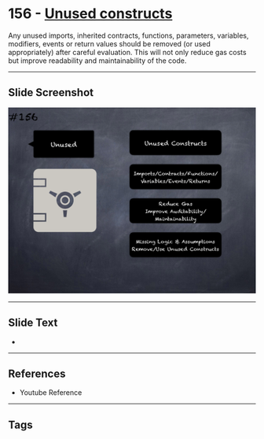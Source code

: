 # 156 - [Unused constructs](Unused%20constructs.md)
Any unused imports, inherited contracts, functions, parameters, variables, modifiers, events or return values should be removed (or used appropriately) after careful evaluation. This will not only reduce gas costs but improve readability and maintainability of the code.
___
## Slide Screenshot
![0156.png](../../images/pitfalls_and_best_practices201/156.png)
___
## Slide Text
- 
___
## References
- Youtube Reference
___
## Tags